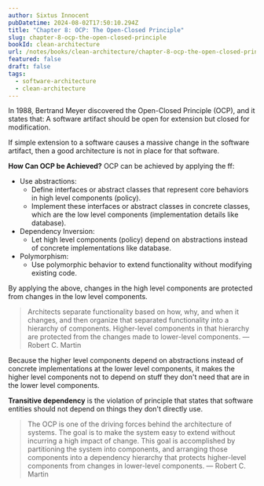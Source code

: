 ```yaml
---
author: Sixtus Innocent
pubDatetime: 2024-08-02T17:50:10.294Z
title: "Chapter 8: OCP: The Open-Closed Principle"
slug: chapter-8-ocp-the-open-closed-principle
bookId: clean-architecture
url: /notes/books/clean-architecture/chapter-8-ocp-the-open-closed-principle
featured: false
draft: false
tags:
  - software-architecture
  - clean-architecture
---
```


In 1988, Bertrand Meyer discovered the Open-Closed Principle (OCP), and it states that: A software artifact should be open for extension but closed for modification.

If simple extension to a software causes a massive change in the software artifact, then a good architecture is not in place for that software.

**How Can OCP be Achieved?**
OCP can be achieved by applying the ff:

- Use abstractions:
  - Define interfaces or abstract classes that represent core behaviors in high level components (policy).
  - Implement these interfaces or abstract classes in concrete classes, which are the low level components (implementation details like database).
- Dependency Inversion:
  - Let high level components (policy) depend on abstractions instead of concrete implementations like database.
- Polymorphism:
  - Use polymorphic behavior to extend functionality without modifying existing code.

By applying the above, changes in the high level components are protected from changes in the low level components.

> Architects separate functionality based on how, why, and when it changes, and then organize that separated functionality into a hierarchy of components. Higher-level components in that hierarchy are protected from the changes made to lower-level components. — Robert C. Martin

Because the higher level components depend on abstractions instead of concrete implementations at the lower level components, it makes the higher level components not to depend on stuff they don't need that are in the lower level components.

**Transitive dependency** is the violation of principle that states that software entities should not depend on things they don't directly use.

> The OCP is one of the driving forces behind the architecture of systems. The goal is to make the system easy to extend without incurring a high impact of change. This goal is accomplished by partitioning the system into components, and arranging those components into a dependency hierarchy that protects higher-level components from changes in lower-level components. — Robert C. Martin
